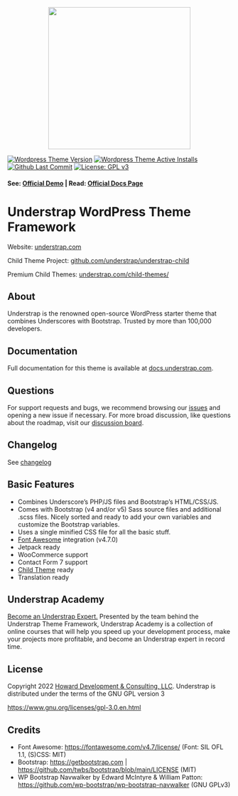 
<p align="center"><img src="https://understrap.com/wp-content/uploads/2022/02/Understrap_Logo_Color.svg" width="320" height="auto"></p>

[![Wordpress Theme Version](https://img.shields.io/wordpress/theme/v/understrap.svg)](https://wordpress.org/themes/understrap)
[![Wordpress Theme Active Installs](https://img.shields.io/wordpress/theme/installs/understrap.svg)](https://wordpress.org/themes/understrap/)
[![Github Last Commit](https://img.shields.io/github/last-commit/understrap/understrap)](https://github.com/understrap/understrap/commits/master)
[![License: GPL v3](https://img.shields.io/badge/License-GPL%20v3-blue.svg)](https://www.gnu.org/licenses/gpl-3.0.en.html)

#### See: [Official Demo](https://understrap.com) | Read: [Official Docs Page](https://docs.understrap.com/)

# Understrap WordPress Theme Framework

Website: [understrap.com](https://understrap.com)

Child Theme Project: [github.com/understrap/understrap-child](https://github.com/understrap/understrap-child)

Premium Child Themes: [understrap.com/child-themes/](https://understrap.com/child-themes/)

## About

Understrap is the renowned open-source WordPress starter theme that combines Underscores with Bootstrap. Trusted by more than 100,000 developers.

## Documentation

Full documentation for this theme is available at [docs.understrap.com](https://docs.understrap.com).

## Questions

For support requests and bugs, we recommend browsing our [issues](https://github.com/understrap/understrap/issues) and opening a new issue if necessary. For more broad discussion, like questions about the roadmap, visit our [discussion board](https://github.com/understrap/understrap/discussions).

## Changelog
See [changelog](CHANGELOG.md)

## Basic Features

- Combines Underscore’s PHP/JS files and Bootstrap’s HTML/CSS/JS.
- Comes with Bootstrap (v4 and/or v5) Sass source files and additional .scss files. Nicely sorted and ready to add your own variables and customize the Bootstrap variables.
- Uses a single minified CSS file for all the basic stuff.
- [Font Awesome](http://fortawesome.github.io/Font-Awesome/) integration (v4.7.0)
- Jetpack ready
- WooCommerce support
- Contact Form 7 support
- [Child Theme](https://github.com/understrap/understrap-child) ready
- Translation ready

## Understrap Academy

[Become an Understrap Expert.](https://www.understrapacademy.com) Presented by the team behind the Understrap Theme Framework, Understrap Academy is a collection of online courses that will help you speed up your development process, make your projects more profitable, and become an Understrap expert in record time.

## License

Copyright 2022 [Howard Development & Consulting, LLC](https://howarddc.com).
Understrap is distributed under the terms of the GNU GPL version 3

https://www.gnu.org/licenses/gpl-3.0.en.html

## Credits
- Font Awesome: https://fontawesome.com/v4.7/license/ (Font: SIL OFL 1.1, (S)CSS: MIT)
- Bootstrap: https://getbootstrap.com | https://github.com/twbs/bootstrap/blob/main/LICENSE (MIT)
- WP Bootstrap Navwalker by Edward McIntyre & William Patton: https://github.com/wp-bootstrap/wp-bootstrap-navwalker (GNU GPLv3)
